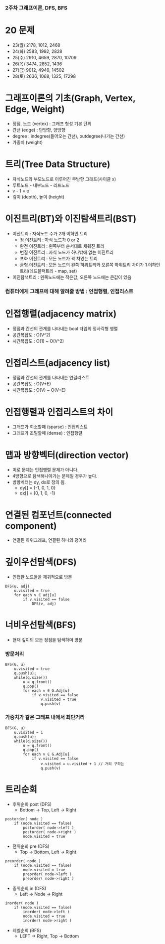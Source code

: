 ### 2주차 그래프이론, DFS, BFS

# 20 문제
- 23(월) 2178, 1012, 2468
- 24(화) 2583, 1992, 2828
- 25(수) 2910, 4659, 2870, 10709
- 26(목) 3474, 2852, 1436
- 27(금) 9012, 4949, 14502
- 28(토) 2636, 1068, 1325, 17298

# 그래프이론의 기초(Graph, Vertex, Edge, Weight)
- 정점, 노드 (vertex) : 그래프 형성 기본 단위
- 간선 (edge) : 단방향, 양방향
- degree : indegree(들어오는 간선), outdegree(나가는 간선)
- 가중치 (weight)

# 트리(Tree Data Structure)
- 자식노드와 부모노드로 이루어진 무방향 그래프(사이클 x)
- 루트노드 - 내부노드 - 리프노드
- v - 1 = e
- 깊이 (depth), 높이 (height)

# 이진트리(BT)와 이진탐색트리(BST)
- 이진트리 : 자식노드 수가 2개 이하인 트리
  - 정 이진트리 : 자식 노드가 0 or 2
  - 완전 이진트리 : 왼쪽부터 순서대로 채워진 트리
  - 변질 이진트리 : 자식 노드가 하나밖에 없는 이진트리
  - 포화 이진트리 : 모든 노드가 꽉 차있는 트리
  - 균형 이진트리 : 모든 노드의 왼쪽 하위트리와 오른쪽 하위트리 차이가 1 이하인 트리(레드블랙트리 - map, set)
- 이진탐색트리 : 왼쪽노드에는 작은값, 오른쪽 노드에는 큰값이 있음

### 컴퓨터에게 그래프에 대해 알려줄 방법 : 인접행렬, 인접리스트
# 인접행렬(adjacency matrix)
- 정점과 간선의 관계를 나타내는 bool 타입의 정사각형 행렬
- 공간복잡도 : O(V^2)
- 시간복잡도 : O(1) ~ O(V^2)

# 인접리스트(adjacency list)
- 정점과 간선의 관계를 나타내는 연결리스트
- 공간복잡도 : O(V+E)
- 시간복잡도 : O(V) ~ O(V+E)

# 인접행렬과 인접리스트의 차이
- 그래프가 희소할때 (sparse) : 인접리스트
- 그래프가 조밀할때 (dense) : 인접행렬

# 맵과 방향벡터(direction vector)
- 미로 문제는 인접행렬 문제가 아니다.
- 4방향으로 탐색해나아가는 문제일 경우가 높다.
- 방향벡터는 dy, dx로 정의 됨.
  - dy[] = {-1, 0, 1, 0}
  - dx[] = {0, 1, 0, -1}

# 연결된 컴포넌트(connected component)
- 연결된 하위그래프, 연결된 하나의 덩어리

# 깊이우선탐색(DFS)
- 인접한 노드들을 재귀적으로 방문
```
DFS(u, adj)
    u.visited = true
    for each v ∈ adj[u]
        if v.visited == false
            DFS(v, adj)
```

# 너비우선탐색(BFS)
- 현재 깊이의 모든 정점을 탐색하며 방문

### 방문처리
```
BFS(G, u)
    u.visited = true
    q.push(u);
    while(q.size()) 
        u = q.front() 
        q.pop()
        for each v ∈ G.Adj[u]
            if v.visited == false
                v.visited = true
                q.push(v) 
```

### 가중치가 같은 그래프 내에서 최단거리
```
BFS(G, u)
    u.visited = 1
    q.push(u);
    while(q.size()) 
        u = q.front() 
        q.pop()
        for each v ∈ G.Adj[u]
            if v.visited == false
                v.visited = u.visited + 1 // 거리 구하는
                q.push(v) 
```
# 트리순회
- 후위순회 post (DFS)
  - Bottom -> Top, Left -> Right 
```
postorder( node )
    if (node.visited == false) 
        postorder( node->left ) 
        postorder( node->right )
        node.visited = true
```
- 전위순회 pre (DFS)
  - Top -> Bottom, Left -> Right
```
preorder( node )
    if (node.visited == false)
        node.visited = true
        preorder( node->left )
        preorder( node->right )
```
- 중위순회 in (DFS)
  - Left -> Node -> Right
```
inorder( node )
    if (node.visited == false) 
        inorder( node->left )
        node.visited = true
        inorder( node->right )
```
- 레벨순회 (BFS)
  - LEFT -> Right, Top -> Bottom